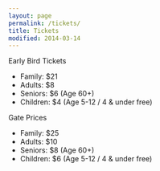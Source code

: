 ```yaml
---
layout: page
permalink: /tickets/
title: Tickets
modified: 2014-03-14
---
```


Early Bird Tickets

* Family: $21
* Adults: $8
* Seniors: $6 (Age 60+)
* Children: $4 (Age 5-12 / 4 & under free)

Gate Prices

* Family: $25
* Adults: $10
* Seniors: $8 (Age 60+)
* Children: $6 (Age 5-12 / 4 & under free)
